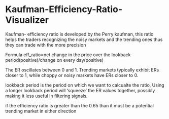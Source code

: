 # Kaufman-Efficiency-Ratio-Visualizer

Kaufman- efficiency ratio is developed by the Perry kaufman, this ratio helps the traders recognizing the noisy markets and the trending ones thus they can trade with the more precision 

Formula
eff_ratio=net change in the price over the lookback period(positive)/change on every day(positive)

The ER oscillates between 0 and 1. Trending markets typically exhibit ERs closer to 1, while choppy or noisy markets have ERs closer to 0.

lookback period is the period on which we want to calcualte the ratio, Using a longer lookback period will ‘squeeze’ the ER values together, possibly making it less useful in filtering signals.

if the efficiency ratio is greater than the 0.65 than it must be a potential trending market in either direction
